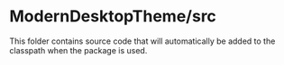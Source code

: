 # ModernDesktopTheme/src

This folder contains source code that will automatically be added to the classpath when
the package is used.

